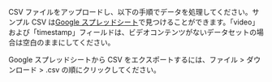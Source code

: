 CSV ファイルをアップロードし、以下の手順でデータを処理してください。サンプル CSV は[Google スプレッドシート](https://docs.google.com/spreadsheets/d/1k8L1M9Ptxz_fBlZlGe0f-X4wCRIfmmRrISLy3c5EqUk/edit#gid=0)で見つけることができます。「video」および「timestamp」フィールドは、ビデオコンテンツがないデータセットの場合は空白のままにしてください。

Google スプレッドシートから CSV をエクスポートするには、ファイル > ダウンロード > .csv の順にクリックしてください。

